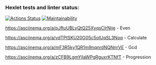 ### Hexlet tests and linter status:
[![Actions Status](https://github.com/vladimr-xz/php-project-45/actions/workflows/hexlet-check.yml/badge.svg)](https://github.com/vladimr-xz/php-project-45/actions)
[![Maintainability](https://api.codeclimate.com/v1/badges/202d3101c6c9f93522f9/maintainability)](https://codeclimate.com/github/vladimr-xz/php-project-45/maintainability)

https://asciinema.org/a/pJftuUBLyQtQ25XyqsCIrNije - Even

https://asciinema.org/a/vdTPtSKU20G05c5oIUqSL3Noq - Calculate

https://asciinema.org/a/mF3R5ky1QR1m9nqnrdNQNnrVE - Gcd

https://asciinema.org/a/zCFB9LgmYjlaWPgRguxrKTNfT - Progression
